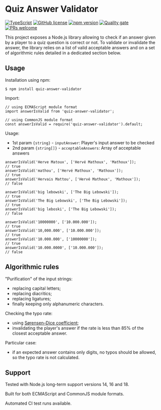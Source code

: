 # Quiz Answer Validator

[![TypeScript](https://img.shields.io/badge/--3178C6?logo=typescript&logoColor=ffffff)](https://www.typescriptlang.org/) [![GitHub license](https://img.shields.io/badge/license-MIT-blue.svg)](https://github.com/ehenon/quiz-answer-validator/blob/main/LICENSE) [![npm version](https://img.shields.io/npm/v/quiz-answer-validator.svg?style=flat)](https://www.npmjs.com/package/quiz-answer-validator) [![Quality gate](https://github.com/ehenon/quiz-answer-validator/actions/workflows/quality-gate.yml/badge.svg?branch=main)](https://github.com/ehenon/quiz-answer-validator/actions/workflows/quality-gate.yml) [![PRs welcome](https://img.shields.io/badge/PRs-welcome-brightgreen.svg)](http://makeapullrequest.com)

This project exposes a Node.js library allowing to check if an answer given by a player to a quiz question is correct or not. To validate or invalidate the answer, the library relies on a list of valid acceptable answers and on a set of algorithmic rules detailed in a dedicated section below.

## Usage

Installation using npm:

```
$ npm install quiz-answer-validator
```

Import:

```
// using ECMAScript module format
import answerIsValid from 'quiz-answer-validator';

// using CommonJS module format
const answerIsValid = require('quiz-answer-validator').default;
```

Usage:

- 1st param `{string}` - `inputAnswer`: Player's input answer to be checked
- 2nd param `{string[]}` - `acceptableAnswers`: Array of acceptable answers

```
answerIsValid('Herve Matoux', ['Hervé Mathoux', 'Mathoux']);          // true
answerIsValid('mathou', ['Hervé Mathoux', 'Mathoux']);                // true
answerIsValid('Hervais Mattou', ['Hervé Mathoux', 'Mathoux']);        // false

answerIsValid('big lebowski', ['The Big Lebowski']);                  // true
answerIsValid('The Big Lebowski', ['The Big Lebowski']);              // true
answerIsValid('big leboski', ['The Big Lebowski']);                   // false

answerIsValid('10000000', ['10.000.000']);                            // true
answerIsValid('10,000.000', ['10.000.000']);                          // true
answerIsValid('10.000.000', ['10000000']);                            // true
answerIsValid('10.000.0000', ['10.000.000']);                         // false
```

## Algorithmic rules

"Purification" of the input strings:
- replacing capital letters;
- replacing diacritics;
- replacing ligatures;
- finally keeping only alphanumeric characters.

Checking the typo rate:
- using [Sørensen–Dice coefficient](https://en.wikipedia.org/wiki/S%C3%B8rensen%E2%80%93Dice_coefficient);
- invalidating the player's answer if the rate is less than 85% of the closest acceptable answer.

Particular case:
- if an expected answer contains only digits, no typos should be allowed, so the typo rate is not calculated.

## Support

Tested with Node.js long-term support versions 14, 16 and 18.

Built for both ECMAScript and CommonJS module formats.

Automated CI test runs available.
